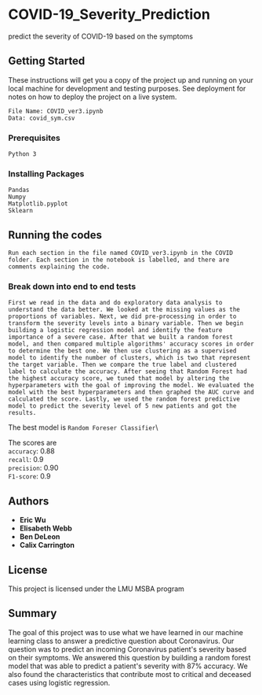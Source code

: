 # COVID-19_Severity_Prediction
predict the severity of COVID-19 based on the symptoms

## Getting Started

These instructions will get you a copy of the project up and running on your local machine for development and testing purposes. See deployment for notes on how to deploy the project on a live system.

```
File Name: COVID_ver3.ipynb
Data: covid_sym.csv
```

### Prerequisites

```
Python 3
```

### Installing Packages

```
Pandas
Numpy
Matplotlib.pyplot
Sklearn  

```

## Running the codes

```
Run each section in the file named COVID_ver3.ipynb in the COVID folder. Each section in the notebook is labelled, and there are comments explaining the code.
```

### Break down into end to end tests

```
First we read in the data and do exploratory data analysis to understand the data better. We looked at the missing values as the proportions of variables. Next, we did pre-processing in order to transform the severity levels into a binary variable. Then we begin building a logistic regression model and identify the feature importance of a severe case. After that we built a random forest model, and then compared multiple algorithms' accuracy scores in order to determine the best one. We then use clustering as a supervised model to identify the number of clusters, which is two that represent the target variable. Then we compare the true label and clustered label to calculate the accuracy. After seeing that Random Forest had the highest accuracy score, we tuned that model by altering the hyperparameters with the goal of improving the model. We evaluated the model with the best hyperparameters and then graphed the AUC curve and calculated the score. Lastly, we used the random forest predictive model to predict the severity level of 5 new patients and got the results.
```

The best model is `Random Foreser Classifier`\

The scores are\
`accuracy`: 0.88\
`recall`: 0.9\
`precision`: 0.90\
`F1-score`: 0.9

## Authors

* **Eric Wu** 
* **Elisabeth Webb**
* **Ben DeLeon**
* **Calix Carrington**

## License

This project is licensed under the LMU MSBA program

## Summary

The goal of this project was to use what we have learned in our machine learning class to answer a predictive question about Coronavirus. Our question was to predict an incoming Coronavirus patient's severity based on their symptoms. We answered this question by building a random forest model that was able to predict a patient's severity with 87% accuracy. We also found the characteristics that contribute most to critical and deceased cases using logistic regression.
